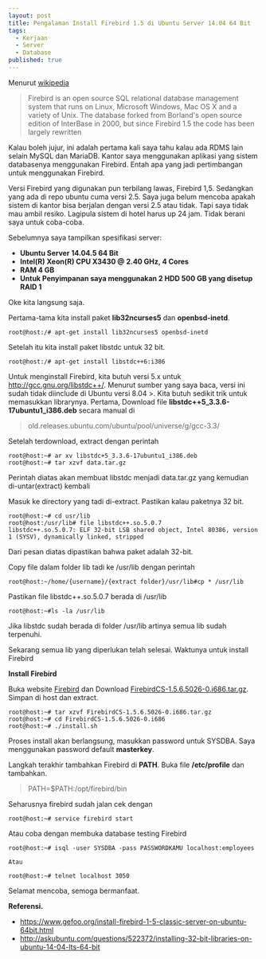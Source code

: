 ```yaml
---
layout: post
title: Pengalaman Install Firebird 1.5 di Ubuntu Server 14.04 64 Bit
tags:
  - Kerjaan
  - Server
  - Database
published: true
---
```


Menurut [wikipedia](https://en.wikipedia.org/wiki/Firebird_(database_server))

> Firebird is an open source SQL relational database management system that runs on Linux, Microsoft Windows, Mac OS X and a variety of Unix. The database forked from Borland's open source edition of InterBase in 2000, but since Firebird 1.5 the code has been largely rewritten

Kalau boleh jujur, ini adalah pertama kali saya tahu kalau ada RDMS lain selain MySQL dan MariaDB. Kantor saya menggunakan aplikasi yang sistem databasenya menggunakan Firebird. Entah apa yang jadi pertimbangan untuk menggunakan Firebird.

Versi Firebird yang digunakan pun terbilang lawas, Firebird 1,5. Sedangkan yang ada di repo ubuntu cuma versi 2.5. Saya juga belum mencoba apakah sistem di kantor bisa berjalan dengan versi 2.5 atau tidak. Tapi saya tidak mau ambil resiko. Lagipula sistem di hotel harus up 24 jam. Tidak berani saya untuk coba-coba.

Sebelumnya saya tampilkan spesifikasi server:
* __Ubuntu Server 14.04.5 64 Bit__
* __Intel(R) Xeon(R) CPU X3430 @ 2.40 GHz, 4 Cores__
* __RAM 4 GB__
* __Untuk Penyimpanan saya menggunakan 2 HDD 500 GB yang disetup RAID 1__

Oke kita langsung saja.

Pertama-tama kita install paket **lib32ncurses5** dan **openbsd-inetd**.

~~~
root@host:/# apt-get install lib32ncurses5 openbsd-inetd
~~~

Setelah itu kita install paket libstdc untuk 32 bit.

~~~
root@host:/# apt-get install libstdc++6:i386
~~~


Untuk menginstall Firebird, kita butuh versi 5.x untuk http://gcc.gnu.org/libstdc++/. Menurut sumber yang saya baca, versi ini sudah tidak diinclude di Ubuntu versi 8.04 >. Kita butuh sedikit trik untuk memasukkan librarynya.
Pertama, Download file **libstdc++5_3.3.6-17ubuntu1_i386.deb** secara manual di

> old.releases.ubuntu.com/ubuntu/pool/universe/g/gcc-3.3/

Setelah terdownload, extract dengan perintah

~~~
root@host:~# ar xv libstdc+5_3.3.6-17ubuntu1_i386.deb
root@host:~# tar xzvf data.tar.gz
~~~

Perintah diatas akan membuat libstdc menjadi data.tar.gz yang kemudian di-untar(extract) kembali

Masuk ke directory yang tadi di-extract. Pastikan kalau paketnya 32 bit.

~~~
root@host:~# cd usr/lib
root@host:/usr/lib# file libstdc++.so.5.0.7
libstdc++.so.5.0.7: ELF 32-bit LSB shared object, Intel 80386, version 1 (SYSV), dynamically linked, stripped
~~~

Dari pesan diatas dipastikan bahwa paket adalah 32-bit.

Copy file dalam folder lib tadi ke /usr/lib dengan perintah

~~~
root@host:~/home/{username}/{extract folder}/usr/lib#cp * /usr/lib
~~~

Pastikan file libstdc++.so.5.0.7 berada di /usr/lib

~~~
root@host:~#ls -la /usr/lib
~~~

Jika libstdc sudah berada di folder /usr/lib artinya semua lib sudah terpenuhi.

Sekarang semua lib yang diperlukan telah selesai. Waktunya untuk install Firebird

**Install Firebird**

Buka website [Firebird](http://www.firebirdsql.org) dan Download [FirebirdCS-1.5.6.5026-0.i686.tar.gz](http://sourceforge.net/projects/firebird/files/firebird-linux-i386/1.5.6-Release/FirebirdCS-1.5.6.5026-0.i686.tar.gz/download). Simpan di host dan extract.

~~~
root@host:~# tar xzvf FirebirdCS-1.5.6.5026-0.i686.tar.gz
root@host:~# cd FirebirdCS-1.5.6.5026-0.i686
root@host:~# ./install.sh
~~~

Proses install akan berlangsung, masukkan password untuk SYSDBA. Saya menggunakan password default __masterkey__. 

Langkah terakhir tambahkan Firebird di **PATH**. Buka file **/etc/profile** dan tambahkan.

> PATH=$PATH:/opt/firebird/bin


Seharusnya firebird sudah jalan cek dengan

~~~
root@host:~# service firebird start
~~~

Atau coba dengan membuka database testing Firebird

~~~
root@host:~# isql -user SYSDBA -pass PASSWORDKAMU localhost:employees

Atau

root@host:~# telnet localhost 3050
~~~

Selamat mencoba, semoga bermanfaat.

**Referensi.**

- https://www.gefoo.org/install-firebird-1-5-classic-server-on-ubuntu-64bit.html
- http://askubuntu.com/questions/522372/installing-32-bit-libraries-on-ubuntu-14-04-lts-64-bit
